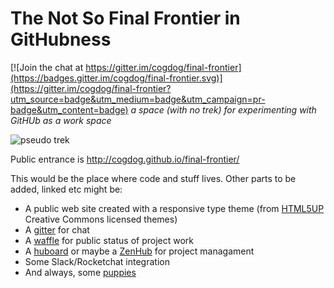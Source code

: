 # The Not So Final Frontier in GitHubness

[![Join the chat at https://gitter.im/cogdog/final-frontier](https://badges.gitter.im/cogdog/final-frontier.svg)](https://gitter.im/cogdog/final-frontier?utm_source=badge&utm_medium=badge&utm_campaign=pr-badge&utm_content=badge)
*a space (with no trek) for experimenting with GitHUb as a work space*

![pseudo trek](https://upload.wikimedia.org/wikipedia/commons/f/f4/Star_Trek_uniforms.jpg "not quite trek")

Public entrance is http://cogdog.github.io/final-frontier/

This would be the place where code and stuff lives. Other parts to be added, linked etc might be:

* A public web site created with a responsive type theme (from <a href="https://github.com/cogdog/pechaflickr">HTML5UP</a> Creative Commons licensed themes)
* A [gitter](https://gitter.im/) for chat
* A [waffle](https://waffle.io/) for public status of project work
* A [huboard](https://huboard.com/) or maybe a [ZenHub](https://www.zenhub.io/) for project managament
* Some Slack/Rocketchat integration
* And always, some [puppies](http://openpuppies.com)
